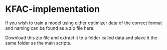 # KFAC-implementation
If you wish to train a model using either optimizer data of the correct format and naming can be found as a zip file here:


Download this zip file and extract it to a folder called data and place it the same folder as the main scripts. 
